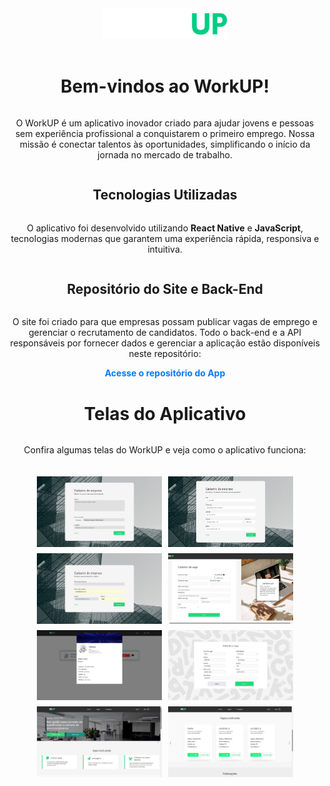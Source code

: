 <div style="display: flex; align-items: center; justify-content: center; flex-direction: column; text-align: center;">
    <img src="https://github.com/Vinidevkz/AppWorkUPTCC/blob/v1/assets/icons/WorkUP%20logo%20(2048%20x%20500%20px)%20(3).png" alt="WorkUP Logo" style="max-width: 200px; margin-bottom: 20px;">
    <h1>Bem-vindos ao WorkUP!</h1>

    
<p>O WorkUP é um aplicativo inovador criado para ajudar jovens e pessoas sem experiência profissional a conquistarem o primeiro emprego. Nossa missão é conectar talentos às oportunidades, simplificando o início da jornada no mercado de trabalho.</p>
<h2>Tecnologias Utilizadas</h2>
<p>O aplicativo foi desenvolvido utilizando <strong>React Native</strong> e <strong>JavaScript</strong>, tecnologias modernas que garantem uma experiência rápida, responsiva e intuitiva.</p>
<h2>Repositório do Site e Back-End</h2>
<p>O site foi criado para que empresas possam publicar vagas de emprego e gerenciar o recrutamento de candidatos. Todo o back-end e a API responsáveis por fornecer dados e gerenciar a aplicação estão disponíveis neste repositório:</p>
<a href="https://github.com/EduardoFelipeSilva/AppWorkUPTCC" target="_blank" style="color: #007bff; text-decoration: none; font-weight: bold;">Acesse o repositório do App</a>
<h1>Telas do Aplicativo</h1>
<p>Confira algumas telas do WorkUP e veja como o aplicativo funciona:</p>
<div style="display: flex; flex-wrap: wrap; gap: 10px; justify-content: center; margin-top: 20px;">
<img src="https://github.com/EduardoFelipeSilva/appWorkUP-Sites-e-BackEnd/blob/main/assets/screenshots/cadastro.jpg" alt="Tela inicial" style="width: 200px; height: auto;">
<img src="https://github.com/EduardoFelipeSilva/appWorkUP-Sites-e-BackEnd/blob/main/assets/screenshots/cadastro1.png" alt="Perfil" style="width: 200px; height: auto;">
<img src="https://github.com/EduardoFelipeSilva/appWorkUP-Sites-e-BackEnd/blob/main/assets/screenshots/cadastro2.jpg" alt="Menu de configurações" style="width: 200px; height: auto;">
<img src="https://github.com/EduardoFelipeSilva/appWorkUP-Sites-e-BackEnd/blob/main/assets/screenshots/cadastroVaga.jpg" alt="Detalhes da vaga" style="width: 200px; height: auto;">
<img src="https://github.com/EduardoFelipeSilva/appWorkUP-Sites-e-BackEnd/blob/main/assets/screenshots/candidatosVaga.jpg" alt="Chat com empresas" style="width: 200px; height: auto;">
<img src="https://github.com/EduardoFelipeSilva/appWorkUP-Sites-e-BackEnd/blob/main/assets/screenshots/editarVaga.jpg" alt="Chat com empresas" style="width: 200px; height: auto;">
<img src="https://github.com/EduardoFelipeSilva/appWorkUP-Sites-e-BackEnd/blob/main/assets/screenshots/home.jpg" alt="Chat com empresas" style="width: 200px; height: auto;">
<img src="https://github.com/EduardoFelipeSilva/appWorkUP-Sites-e-BackEnd/blob/main/assets/screenshots/homeVaga.jpg" alt="Chat com empresas" style="width: 200px; height: auto;">
</div>
</div>
